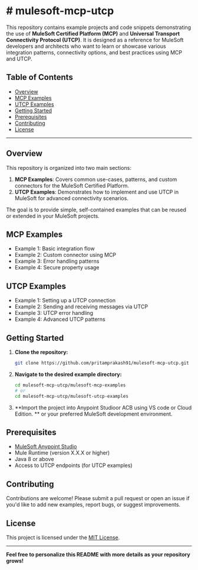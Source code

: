 # # mulesoft-mcp-utcp

This repository contains example projects and code snippets demonstrating the use of **MuleSoft Certified Platform (MCP)** and **Universal Transport Connectivity Protocol (UTCP)**. It is designed as a reference for MuleSoft developers and architects who want to learn or showcase various integration patterns, connectivity options, and best practices using MCP and UTCP.

## Table of Contents

- [Overview](#overview)
- [MCP Examples](#mcp-examples)
- [UTCP Examples](#utcp-examples)
- [Getting Started](#getting-started)
- [Prerequisites](#prerequisites)
- [Contributing](#contributing)
- [License](#license)

---

## Overview

This repository is organized into two main sections:

1. **MCP Examples**: Covers common use-cases, patterns, and custom connectors for the MuleSoft Certified Platform.
2. **UTCP Examples**: Demonstrates how to implement and use UTCP in MuleSoft for advanced connectivity scenarios.

The goal is to provide simple, self-contained examples that can be reused or extended in your MuleSoft projects.

## MCP Examples

- Example 1: Basic integration flow
- Example 2: Custom connector using MCP
- Example 3: Error handling patterns
- Example 4: Secure property usage

## UTCP Examples

- Example 1: Setting up a UTCP connection
- Example 2: Sending and receiving messages via UTCP
- Example 3: UTCP error handling
- Example 4: Advanced UTCP patterns

## Getting Started

1. **Clone the repository:**
    ```sh
    git clone https://github.com/pritamprakash91/mulesoft-mcp-utcp.git
    ```
2. **Navigate to the desired example directory:**
    ```sh
    cd mulesoft-mcp-utcp/mulesoft-mcp-examples
    # or
    cd mulesoft-mcp-utcp/mulesoft-utcp-examples
    ```
3. **Import the project into Anypoint Studioor ACB using VS code or Cloud Edition. ** or your preferred MuleSoft development environment.

## Prerequisites

- [MuleSoft Anypoint Studio](https://www.mulesoft.com/lp/dl/studio)
- Mule Runtime (version X.X.X or higher)
- Java 8 or above
- Access to UTCP endpoints (for UTCP examples)

## Contributing

Contributions are welcome! Please submit a pull request or open an issue if you'd like to add new examples, report bugs, or suggest improvements.

## License

This project is licensed under the [MIT License](LICENSE).

---

**Feel free to personalize this README with more details as your repository grows!**
